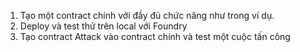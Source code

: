 1. Tạo một contract chính với đầy đủ chức năng như trong ví dụ.
2. Deploy và test thử trên local với Foundry
3. Tạo contract Attack vào contract chính và test một cuộc tấn công